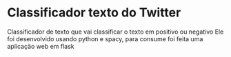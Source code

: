 # Classificador texto do Twitter

Classificador de texto que vai classificar o texto em positivo ou negativo
Ele foi desenvolvido usando python e spacy, para consume foi feita uma aplicação web em flask
